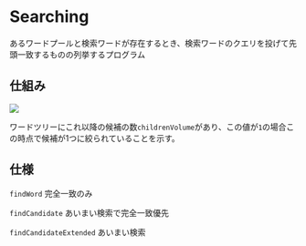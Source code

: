 # Searching 

あるワードプールと検索ワードが存在するとき、検索ワードのクエリを投げて先頭一致するものの列挙するプログラム

## 仕組み

![](C:\Users\Zaha_99J\Desktop\search\explain1.jpeg)

ワードツリーにこれ以降の候補の数`childrenVolume`があり、この値が`1`の場合この時点で候補が1つに絞られていることを示す。



## 仕様



`findWord` 完全一致のみ

`findCandidate` あいまい検索で完全一致優先

`findCandidateExtended` あいまい検索